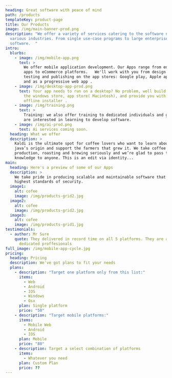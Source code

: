 ```yaml
---
heading: Great software with peace of mind
path: /products
templateKey: product-page
title: Our Products
image: /img/main-banner-prod.png
description: "We offer a variety of services catering to the software needs of
  various industries. From single use-case programs to large enterprise level
  software.  "
intro:
  blurbs:
    - image: /img/mobile-app.png
      text: >
        We offer mobile application development. Our Apps range from educational
        apps to eCommerce platforms.   We'll work with you from design through
        testing and publishing on the app stores: Google play, Apple app store,
        and as a progressive web app .
    - image: /img/desktop-app-prod.png
      text: Your app needs to run on a desktop? No problem, well build and publish to
        the windows store, app store( Macintosh), and provide you with an
        offline installer .
    - image: /img/training.png
      text: >
        Training: we also offer training to dedicated individuals and groups who
        are interested in learning to develop software. 
    - image: /img/ai-prod.png
      text: Ai services coming soon.
  heading: What we offer
  description: >
    Kaldi is the ultimate spot for coffee lovers who want to learn about their
    java’s origin and support the farmers that grew it. We take coffee
    production, roasting and brewing seriously and we’re glad to pass that
    knowledge to anyone. This is an edit via identity...
main:
  heading: Here's a preview of some of our Apps
  description: >
    We take pride in producing scalable and maintainable software that meets the
    highest standards of security. 
  image1:
    alt: cofee
    image: /img/products-grid2.jpg
  image2:
    alt: cofee
    image: /img/products-grid2.jpg
  image3:
    alt: cofee
    image: /img/products-grid1.jpg
testimonials:
  - author: Mr Sure
    quote: They delivered in record time on all 5 platforms. They are a bunch of
      dedicated proffesionals
full_image: /img/mobile-app-cycle.jpg
pricing:
  heading: Pricing
  description: We've got plans to fit your needs
  plans:
    - description: "Target one platform only from this list:"
      items:
        - Web
        - Android
        - IOS
        - Windows
        - Osx
      plan: Single platform
      price: "50"
    - description: "Target mobile platforms:"
      items:
        - Mobile Web
        - Android
        - IOS
      plan: Mobile
      price: "80"
    - description: Target a select combination of platforms
      items:
        - Whatever you need
      plan: Custom Plan
      price: ??
---
```

